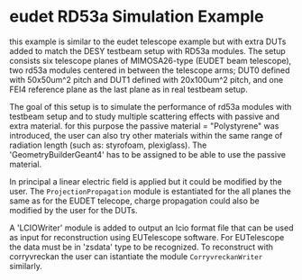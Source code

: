 # eudet RD53a Simulation Example

this example is similar to the eudet telescope example but with extra DUTs added to match the DESY testbeam setup with RD53a modules. The setup consists six telescope planes of MIMOSA26-type (EUDET beam telescope), two rd53a modules centered in between the telescope arms; DUT0 defined with 50x50um^2 pitch and DUT1 defined with 20x100um^2 pitch, and one FEI4 reference plane as the last plane as in real testbeam setup.   

The goal of this setup is to simulate the performance of rd53a modules with testbeam setup and to study multiple scattering effects with passive and extra material. for this purpose the passive material = "Polystyrene" was introduced, the user can also try other materials within the same range of radiation length (such as: styrofoam, plexiglass). The 'GeometryBuilderGeant4' has to be assigned to be able to use the passive material. 

In principal a linear electric field is applied but it could be modified by the user. The `ProjectionPropagation` module is estantiated for the all planes the same as for the EUDET telecope, charge propagation could also be modified by the user for the DUTs.

A 'LCIOWriter' module is added to output an lcio format file that can be used as input for reconstruction using EUTelescope software. For EUTelescope the data must be in 'zsdata' type to be recognized. To reconstruct with corryvreckan the user can istantiate the module `CorryvreckanWriter` similarly.   


